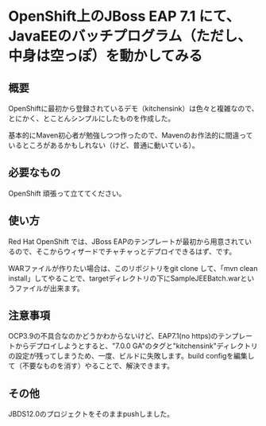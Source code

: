 OpenShift上のJBoss EAP 7.1 にて、JavaEEのバッチプログラム（ただし、中身は空っぽ）を動かしてみる
====

## 概要
OpenShiftに最初から登録されているデモ（kitchensink）は色々と複雑なので、とにかく、とことんシンプルにしたものを作成した。

基本的にMaven初心者が勉強しつつ作ったので、Mavenのお作法的に間違っているところがあるかもしれない（けど、普通に動いている）。

## 必要なもの
OpenShift  頑張って立ててください。

## 使い方
Red Hat OpenShift では、JBoss EAPのテンプレートが最初から用意されているので、そこからウィザードでチャチャっとデプロイできるはず、です。

WARファイルが作りたい場合は、このリポジトリをgit clone して、「mvn clean install」してやることで、targetディレクトリの下にSampleJEEBatch.warというファイルが出来ます。

## 注意事項
OCP3.9の不具合なのかどうかわからないけど、EAP7.1(no https)のテンプレートからデプロイしようとすると、"7.0.0 GA"のタグと"kitchensink"ディレクトリの設定が残ってしまうため、一度、ビルドに失敗します。build configを編集して（不要なものを消す）やることで、解決できます。

## その他
JBDS12.0のプロジェクトをそのままpushしました。
